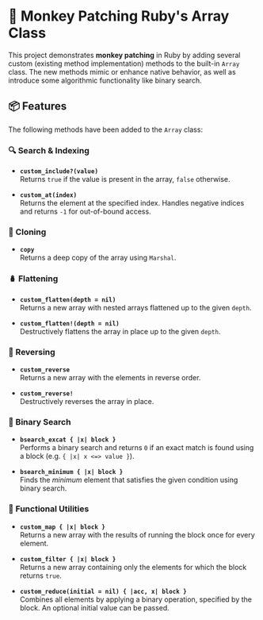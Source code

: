 # 🐒 Monkey Patching Ruby's Array Class

This project demonstrates **monkey patching** in Ruby by adding several custom (existing method implementation) methods to the built-in `Array` class. The new methods mimic or enhance native behavior, as well as introduce some algorithmic functionality like binary search.

## 📦 Features

The following methods have been added to the `Array` class:

### 🔍 Search & Indexing

- **`custom_include?(value)`**  
  Returns `true` if the value is present in the array, `false` otherwise.

- **`custom_at(index)`**  
  Returns the element at the specified index. Handles negative indices and returns `-1` for out-of-bound access.

### 🧬 Cloning

- **`copy`**  
  Returns a deep copy of the array using `Marshal`.

### 🪆 Flattening

- **`custom_flatten(depth = nil)`**  
  Returns a new array with nested arrays flattened up to the given `depth`.

- **`custom_flatten!(depth = nil)`**  
  Destructively flattens the array in place up to the given `depth`.

### 🔁 Reversing

- **`custom_reverse`**  
  Returns a new array with the elements in reverse order.

- **`custom_reverse!`**  
  Destructively reverses the array in place.

### 🔎 Binary Search

- **`bsearch_excat { |x| block }`**  
  Performs a binary search and returns `0` if an exact match is found using a block (e.g. `{ |x| x <=> value }`).

- **`bsearch_minimum { |x| block }`**  
  Finds the *minimum* element that satisfies the given condition using binary search.

### 🔧 Functional Utilities

- **`custom_map { |x| block }`**  
  Returns a new array with the results of running the block once for every element.

- **`custom_filter { |x| block }`**  
  Returns a new array containing only the elements for which the block returns `true`.

- **`custom_reduce(initial = nil) { |acc, x| block }`**  
  Combines all elements by applying a binary operation, specified by the block. An optional initial value can be passed.
